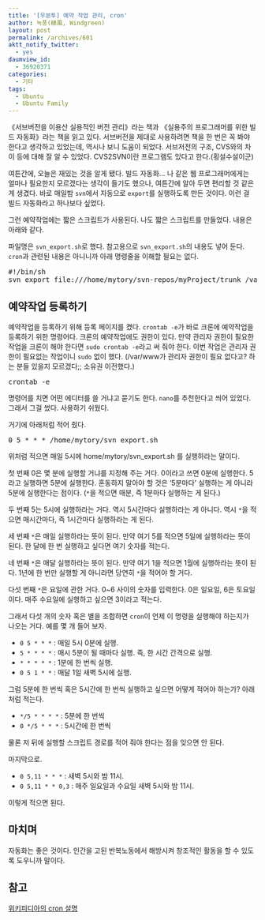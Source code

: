 ```yaml
---
title: '[우분투] 예약 작업 관리, cron'
author: 녹풍(綠風, Windgreen)
layout: post
permalink: /archives/601
aktt_notify_twitter:
  - yes
daumview_id:
  - 36920371
categories:
  - 기타
tags:
  - Ubuntu
  - Ubuntu Family
---
```

《서브버전을 이용산 실용적인 버전 관리》라는 책과 《실용주의 프로그래머를 위한 빌드 자동화》라는 책을 읽고 있다. 서브버전을 제대로 사용하려면 책을 한 번은 꼭 봐야 한다고 생각하고 있었는데, 역시나 보니 도움이 되었다. 서브저전의 구조, CVS와의 차이 등에 대해 잘 알 수 있었다. CVS2SVN이란 프로그램도 있다고 한다.(횡설수설이군)

여튼간에, 오늘은 재밌는 것을 알게 됐다. 빌드 자동화&#8230; 나 같은 웹 프로그래머에게는 얼마나 필요한지 모르겠다는 생각이 들기도 했으나, 여튼간에 알아 두면 편리할 것 같은 게 생겼다. 바로 매일밤 `svn`에서 자동으로 `export`를 실행하도록 만든 것이다. 이런 걸 빌드 자동화라고 하나보다 싶었다.

그런 예약작업에는 짧은 스크립트가 사용된다. 나도 짧은 스크립트를 만들었다. 내용은 아래와 같다.

파일명은 `svn_export.sh`로 했다. 참고용으로 `svn_export.sh`의 내용도 넣어 둔다. `cron`과 관련된 내용은 아니니까 아래 명령줄을 이해할 필요는 없다.

<pre class="brush: bash; gutter: true; first-line: 1">#!/bin/sh
svn export file:///home/mytory/svn-repos/myProject/trunk /var/www/myProject --force</pre>

## 예약작업 등록하기

예약작업을 등록하기 위해 등록 페이지를 켰다. `crontab -e`가 바로 크론에 예약작업을 등록하기 위한 명령어다. 크론의 예약작업에도 권한이 있다. 만약 관리자 권한이 필요한 작업을 크론이 해야 한다면 `sudo crontab -e`라고 써 줘야 한다. 이번 작업은 관리자 권한이 필요없는 작업이니 `sudo` 없이 했다. (/var/www가 관리자 권한이 필요 없다고? 하는 분들 있을지 모르겠다;; 소유권 이전했다.)

<pre>crontab -e</pre>

명령어를 치면 어떤 에디터를 쓸 거냐고 묻기도 한다. `nano`를 추천한다고 씌어 있었다. 그래서 그걸 썼다. 사용하기 쉬웠다.

거기에 아래처럼 적어 줬다.

<pre>0 5 * * * /home/mytory/svn_export.sh</pre>

위처럼 적으면 매일 5시에 home/mytory/svn_export.sh 를 실행하라는 말이다.

첫 번째 0은 몇 분에 실행할 거냐를 지정해 주는 거다. 0이라고 쓰면 0분에 실행한다. 5라고 실행하면 5분에 실행한다. 혼동하지 말아야 할 것은 &#8216;5분마다&#8217; 실행하는 게 아니라 5분에 실행한다는 점이다. (`*`을 적으면 매분, 즉 1분마다 실행하는 게 된다.)

두 번째 5는 5시에 실행하라는 거다. 역시 5시간마다 실행하라는 게 아니다. 역시 `*`을 적으면 매시간마다, 즉 1시간마다 실행하라는 게 된다.

세 번째 `*`은 매일 실행하라는 뜻이 된다. 만약 여기 5를 적으면 5일에 실행하라는 뜻이 된다. 한 달에 한 번 실행하고 싶다면 여기 숫자를 적는다.

네 번째 `*`은 매달 실행하라는 뜻이 된다. 만약 여기 1을 적으면 1월에 실행하라는 뜻이 된다. 1년에 한 번만 실행할 게 아니라면 당연히 `*`을 적어야 할 거다.

다섯 번째 `*`은 요일에 관한 거다. 0~6 사이의 숫자를 입력한다. 0은 일요일, 6은 토요일이다. 매주 수요일에 실행하고 싶으면 3이라고 적는다.

그래서 다섯 개의 숫자 혹은 별을 조합하면 `cron`이 언제 이 명령을 실행해야 하는지가 나오는 거다. 예를 몇 개 들어 보자.

*   `0 5 * * *` : 매일 5시 0분에 실행.
*   `5 * * * *` : 매시 5분이 될 때마다 실행. 즉, 한 시간 간격으로 실행.
*   `* * * * *` : 1분에 한 번씩 실행.
*   `0 5 1 * *` : 매달 1일 새벽 5시에 실행.

그럼 5분에 한 번씩 혹은 5시간에 한 번씩 실행하고 싶으면 어떻게 적어야 하는가? 아래처럼 적는다.

*   `*/5 * * * *` : 5분에 한 번씩
*   `0 */5 * * *` : 5시간에 한 번씩

물론 저 뒤에 실행할 스크립트 경로를 적어 줘야 한다는 점을 잊으면 안 된다.

마지막으로.

*   `0 5,11 * * *` : 새벽 5시와 밤 11시.
*   `0 5,11 * * 0,3` : 매주 일요일과 수요일 새벽 5시와 밤 11시.

이렇게 적으면 된다.

## 마치며

자동화는 좋은 것이다. 인간을 고된 반복노동에서 해방시켜 창조적인 활동을 할 수 있도록 도우니까 말이다.

## 참고

[위키피디아의 cron 설명][1]

 [1]: http://en.wikipedia.org/wiki/Cron